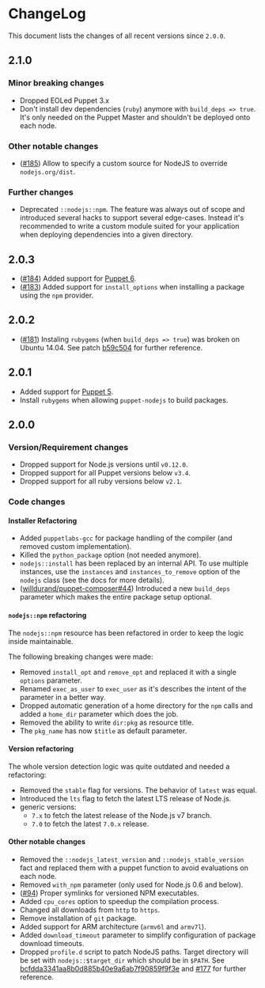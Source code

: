 # ChangeLog

This document lists the changes of all recent versions since `2.0.0`.

## 2.1.0

### Minor breaking changes

* Dropped EOLed Puppet 3.x
* Don't install dev dependencies (`ruby`) anymore with `build_deps => true`. It's only needed on
  the Puppet Master and shouldn't be deployed onto each node.

### Other notable changes

* ([#185](https://github.com/willdurand/puppet-nodejs/issues/185)) Allow to specify a custom source
  for NodeJS to override `nodejs.org/dist`.

### Further changes

* Deprecated `::nodejs::npm`. The feature was always out of scope and introduced several hacks
  to support several edge-cases. Instead it's recommended to write a custom module suited
  for your application when deploying dependencies into a given directory.

## 2.0.3

* ([#184](https://github.com/willdurand/puppet-nodejs/issues/184)) Added support
  for [Puppet 6](https://puppet.com/blog/introducing-puppet-6).
* ([#183](https://github.com/willdurand/puppet-nodejs/issues/183)) Added support for `install_options`
  when installing a package using the `npm` provider.

## 2.0.2

* ([#181](https://github.com/willdurand/puppet-nodejs/issues/181)) Instaling `rubygems`
  (when `build_deps => true`) was broken on Ubuntu 14.04.
  See patch [b59c504](https://github.com/willdurand/puppet-nodejs/commit/b59c504218ff3e4064706b3959672983067a680f)
  for further reference.

## 2.0.1

* Added support for [Puppet 5](https://puppet.com/blog/puppet-5-platform-released).
* Install `rubygems` when allowing `puppet-nodejs` to build packages.

## 2.0.0

### Version/Requirement changes

* Dropped support for Node.js versions until `v0.12.0`.
* Dropped support for all Puppet versions below `v3.4`.
* Dropped support for all ruby versions below `v2.1`.

### Code changes

#### Installer Refactoring

* Added `puppetlabs-gcc` for package handling of the compiler (and removed custom implementation).
* Killed the `python_package` option (not needed anymore).
* `nodejs::install` has been replaced by an internal API.
  To use multiple instances, use the `instances` and `instances_to_remove` option of
  the `nodejs` class (see the docs for more details).
* ([willdurand/puppet-composer#44](https://github.com/willdurand/puppet-composer/issues/44)) Introduced a
  new `build_deps` parameter which makes the entire package setup optional.

#### `nodejs::npm` refactoring

The `nodejs::npm` resource has been refactored in order to keep the logic inside maintainable.

The following breaking changes were made:

* Removed `install_opt` and `remove_opt` and replaced it with a single `options` parameter.
* Renamed `exec_as_user` to `exec_user` as it's describes the intent of the parameter in a better way.
* Dropped automatic generation of a home directory for the `npm` calls and added
  a `home_dir` parameter which does the job.
* Removed the ability to write `dir:pkg` as resource title.
* The `pkg_name` has now `$title` as default parameter.

#### Version refactoring

The whole version detection logic was quite outdated and needed a refactoring:

* Removed the `stable` flag for versions. The behavior of `latest` was equal.
* Introduced the `lts` flag to fetch the latest LTS release of Node.js.
* generic versions:
  * `7.x` to fetch the latest release of the Node.js v7 branch.
  * `7.0` to fetch the latest `7.0.x` release.

#### Other notable changes

* Removed the `::nodejs_latest_version` and `::nodejs_stable_version` fact and replaced them with a
  puppet function to avoid evaluations on each node.
* Removed `with_npm` parameter (only used for Node.js 0.6 and below).
* ([#94](https://github.com/willdurand/puppet-nodejs/issues/94)) Proper symlinks for versioned NPM executables.
* Added `cpu_cores` option to speedup the compilation process.
* Changed all downloads from `http` to `https`.
* Remove installation of `git` package.
* Added support for ARM architecture (`armv6l` and `armv7l`).
* Added `download_timeout` parameter to simplify configuration of package download timeouts.
* Dropped `profile.d` script to patch NodeJS paths. Target directory will be set
  with `nodejs::$target_dir` which should be in `$PATH`.
  See [bcfdda3341aa8b0d885b40e9a6ab7f90859f9f3e](https://github.com/willdurand/puppet-nodejs/commit/bcfdda3341aa8b0d885b40e9a6ab7f90859f9f3e) and [#177](https://github.com/willdurand/puppet-nodejs/issues/177) for further reference.
